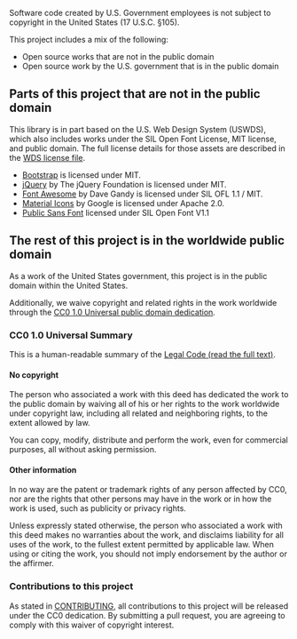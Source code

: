 
Software code created by U.S. Government employees is not subject to copyright in the United States (17 U.S.C. §105).

This project includes a mix of the following:

* Open source works that are not in the public domain
* Open source work by the U.S. government that is in the public domain

## Parts of this project that are not in the public domain

This library is in part based on the U.S. Web Design System (USWDS), which also includes works under the SIL Open Font License, MIT license, and public domain. The full license details for those assets are described in the [WDS license file](https://github.com/uswds/uswds/blob/develop/LICENSE.md).


- [Bootstrap](http://getbootstrap.com/) is licensed under MIT.
- [jQuery](http://jquery.com/) by The jQuery Foundation is licensed under MIT.
- [Font Awesome](https://github.com/FortAwesome/Font-Awesome) by Dave Gandy is licensed under SIL OFL 1.1 / MIT.
- [Material Icons](https://github.com/google/material-design-icons) by Google is licensed under Apache 2.0.
- [Public Sans Font](https://github.com/google/material-design-icons) licensed under SIL Open Font V1.1

## The rest of this project is in the worldwide public domain

As a work of the United States government, this project is in the public domain within the United States.

Additionally, we waive copyright and related rights in the work worldwide through the [CC0 1.0 Universal public domain dedication](https://creativecommons.org/publicdomain/zero/1.0/).

### CC0 1.0 Universal Summary

This is a human-readable summary of the
[Legal Code (read the full text)](https://creativecommons.org/publicdomain/zero/1.0/legalcode).

#### No copyright

The person who associated a work with this deed has dedicated the work to the public domain by waiving all of his or her rights to the work worldwide under copyright law, including all related and neighboring rights, to the extent allowed by law.

You can copy, modify, distribute and perform the work, even for commercial purposes, all without asking permission.

#### Other information

In no way are the patent or trademark rights of any person affected by CC0, nor are the rights that other persons may have in the work or in how the work is used, such as publicity or privacy rights.

Unless expressly stated otherwise, the person who associated a work with this deed makes no warranties about the work, and disclaims liability for all uses of the work, to the fullest extent permitted by applicable law. When using or citing the work, you should not imply endorsement by the author or the affirmer.

### Contributions to this project

As stated in [CONTRIBUTING](CONTRIBUTING.md), all contributions to this project will be released under the CC0 dedication. By submitting a pull request, you are agreeing to comply with this waiver of copyright interest.
